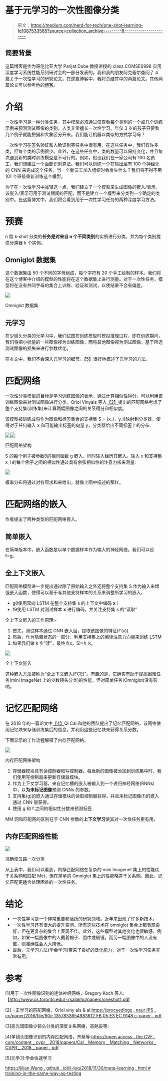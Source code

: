 # 基于元学习的一次性图像分类

> 原文：<https://medium.com/nerd-for-tech/one-shot-learning-fe1087533585?source=collection_archive---------8----------------------->

## 简要背景

这篇博客是作为哥伦比亚大学 Parijat Dube 教授讲授的 class COMSE6998 实用深度学习系统性能系列研讨会的一部分发表的。我和我的朋友阿克塞尔查阅了 4 篇关于一次性学习的研究论文。在这篇博客中，我将总结其中的两篇论文。其他两篇论文可以参考他的[博客](/@ax2146/one-shot-learning-a23c29052d32)。

# 介绍

一次性学习是一种分类任务，其中模型必须通过仅查看每个类别的一个或几个训练示例来预测测试图像的类别。人类非常擅长一次性学习。年仅 3 岁的孩子只要看几个例子就能把猫和大象区分开来。我们能让机器以类似的方式学习吗？

一次性学习在签名验证和人脸识别等任务中很有用，在这些任务中，我们有许多类，但每个类的示例很少。此外，在这些任务中，类的数量可以保持变化，并且每次遇到新的类时训练模型是不可行的。例如，假设我们在一家公司有 100 名员工，我们想建立一个面部识别算法。我们可以训练一个在输出层有 100 个神经元的 CNN 来完成这个任务。当一个新员工加入组织时会发生什么？我们将不得不用 101 个班级重新训练这个模型。

为了在一次性学习中减轻这一点，我们建立了一个模型来生成图像的嵌入/表示，该嵌入/表示可用于测试期间的匹配，而不是建立一个模型来分类到一个确定的类别中。在这篇博文中，我们将会看到用于一次性学习任务的两种深度学习方法。

# 预赛

n 路 k-shot 分类的**任务是对来自 n 个不同类别**的实例进行分类，并为每个类别提供分类器 k 个实例。

## Omniglot 数据集

这个数据集由 50 个不同的字母组成，每个字符有 20 个手工绘制的样本。我们将在这个博客中介绍的模型的性能将在这个数据集上进行测量。对于一次性任务，模型将在没有共同字母的集合上训练、验证和测试，以使结果不会有偏差。

![](img/a5a71db59d763cca289a4918f565af12.png)

Omniglot 数据集

## 元学习

在少镜头分类的元学习中，我们试图在训练模型时模拟推理过程，即在训练期间，我们将把小批量的一些图像视为训练图像，而将其他图像视为测试图像，基于所选测试图像的损失来进行参数优化。

在本文中，我们不会深入元学习的细节。[【5】](https://lilianweng.github.io/lil-log/2018/11/30/meta-learning.html#training-in-the-same-way-as-testing)很好地概述了元学习的方法。

# 匹配网络

一次性分类模型的目标是学习训练图像的表示，通过计算相似性得分，可以利用该训练图像来对测试图像进行分类。Oriol Vinyals 等人[【2】](https://proceedings.neurips.cc/paper/2016/file/90e1357833654983612fb05e3ec9148c-Paper.pdf)提出的匹配网络考虑了整个支持集(训练集)来计算两幅图像之间的关系得分和相似度。

该模型被训练成将作为图像和标签集合的支持集 S = {x_i，y_i}映射到分类器，使得对于任何输入 x 和可能输出标签的向量 y，分类器给出不同标签上的分布:

![](img/26341d705b6105b30b1a3b6b768e46d3.png)![](img/e14521f465623e7f6eb194177eafcfa4.png)

匹配网络架构

S 的每个例子被参数θ的相同函数 g 嵌入，同时输入经历其嵌入。输入 x 和支持集 x_i 的每个例子之间的相似性通过具有余弦相似性的注意力核来测量:

![](img/6ec876cfa76f9ab66c3250861d42515d.png)

概率分布将通过对各项求和来给出，就像上图中描述的那样。

# 匹配网络的嵌入

作者提出了两种类型的匹配网络嵌入。

## 简单嵌入

在简单版本中，嵌入函数是以单个数据样本作为输入的神经网络。我们可以设 f=g。

## 全上下文嵌入

匹配网络模型进一步提出通过除了原始输入之外还将整个支持集 S 作为输入来增强嵌入函数，使得可以基于与其他支持样本的关系来调整所学习的嵌入。

*   gθ使用双向 LSTM 在整个支持集 s 的上下文中编码 **x** i
*   fθ使用 LSTM 对测试样本 **x** 进行编码，并关注支持集 s 的“读取”

全上下文嵌入的工作原理:-

1.  首先，测试样本通过 CNN 嵌入层，提取该图像的特征(f’(x))
2.  然后，作为隐藏状态的一部分，利用支持集上的阅读注意力向量来训练 LSTM
3.  如果我们做 k 步“读”，最终 f(x，S)=h_k。

![](img/30aafb5f15cb9a8cdaac2b484cd37c53.png)

全上下文嵌入

这种嵌入方法被称为“全上下文嵌入(FCE)”。有趣的是，它确实有助于提高困难任务(mini ImageNet 上的少数镜头分类)的性能，但对简单任务(Omniglot)没有影响。

# 记忆匹配网络

在 2018 年的一篇论文中[【4】](https://openaccess.thecvf.com/content_cvpr_2018/papers/Cai_Memory_Matching_Networks_CVPR_2018_paper.pdf)Qi Cai 和他的团队提出了记忆匹配网络，该网络使用记忆块来存储训练集后的信息，并利用这些记忆块来获得关系分数。

下面显示的工作流程解释了内存匹配网络。

![](img/262d35e6999155d6ddc2d5e806d22ca0.png)

内存匹配网络架构

1.  存储器模块具有读控制器和写控制器。每当新的图像被添加到训练集中时，我们使用写控制器来更新存储器模块。
2.  作为上下文学习器，来自记忆槽的嵌入被输入到一个递归神经网络(RNNs)中，以**为未标记图像**预测 CNNs 的参数。
3.  支持集(g)的嵌入通过存储模块的读取控制器获得，并且未标记图像(f)的嵌入通过 CNN 层获得。
4.  使用 g 和 f 之间的相似性分数来预测标签

MM 网和匹配网的区别在于 CNN 参数的**上下文学习**使其对一次性任务更有用。

## 内存匹配网络性能

![](img/827a468cecf4c97affe9de9eb61114e6.png)

准确度五路一次分类

从上表中，我们可以看到，内存匹配网络在复杂的 mini Imagenet 集上的性能优于关系网和匹配 Met，但在简单的 Omniglot 集上的性能略差于关系网。因此，记忆匹配更适合处理困难的一次性任务。

# 结论

*   一次性学习是一个非常重要和活跃的研究领域。近年来出现了许多新技术。
*   一次性学习还有很大的提升空间。所有这些技术在 omniglot 集合上都表现良好，但在更复杂的集合上表现不佳。此外，这些模型对其他变化也很敏感。例如，如果一幅图像中的人戴着帽子、围巾或眼镜，而另一幅图像中的人没有戴，则准确性会大大降低。
*   最后，元学习方法(学会学习)带来了良好的泛化能力，对于一次性学习任务非常有用。

# 参考

[1]用于一次性图像识别的连体神经网络，Gregory Koch 等人:【http://www.cs.toronto.edu/~rsalakhu/papers/oneshot1.pdf 

[2]一击学习的匹配网络，Oriol viny als & al:[https://proceedings . neur IPS . cc/paper/2016/file/90e 1357833654983612 FB 05 E3 EC 9148 c-paper . pdf](https://proceedings.neurips.cc/paper/2016/file/90e1357833654983612fb05e3ec9148c-Paper.pdf)

[3]高光谱图像少镜头分类的深度关系网络，高魁良等:

[4]单镜头图像识别的内存匹配网络，齐蔡等:[https://open access . the CVF . com/content _ cvpr _ 2018/papers/Cai _ Memory _ Matching _ Networks _ CVPR _ 2018 _ paper . pdf](https://openaccess.thecvf.com/content_cvpr_2018/papers/Cai_Memory_Matching_Networks_CVPR_2018_paper.pdf)

[5]元学习:学会快速学习

[https://lilian Weng . github . io/lil-log/2018/11/30/meta-learning . html # training-in-the-same-way-as-testing](https://lilianweng.github.io/lil-log/2018/11/30/meta-learning.html#training-in-the-same-way-as-testing)